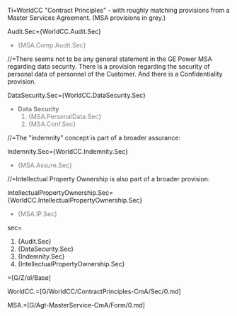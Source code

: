 Ti=WorldCC "Contract Principles" - with roughly matching provisions from a Master Services Agreement.  (MSA provisions in grey.)

Audit.Sec={WorldCC.Audit.Sec}<ul style="color:grey"><li>{MSA.Comp.Audit.Sec}</ul>

//=There seems not to be any general statement in the GE Power MSA regarding data security.  There is a provision regarding the security of personal data of personnel of the Customer.  And there is a Confidentiality provision. 

DataSecurity.Sec={WorldCC.DataSecurity.Sec}<ul style="color:grey"><li><b>Data Security</b><ol><li>{MSA.PersonalData.Sec}<li>{MSA.Conf.Sec}</ol></ul>

//=The "indemnity" concept is part of a broader assurance:

Indemnity.Sec={WorldCC.Indemnity.Sec}<ul style="color:grey"><li>{MSA.Assure.Sec}</ul>

//=Intellectual Property Ownership is also part of a broader provision:

IntellectualPropertyOwnership.Sec={WorldCC.IntellectualPropertyOwnership.Sec}<ul style="color:grey"><li>{MSA.IP.Sec}</ul>

sec=<ol><li>{Audit.Sec}<li>{DataSecurity.Sec}<li>{Indemnity.Sec}<li>{IntellectualPropertyOwnership.Sec}</ol>

=[G/Z/ol/Base]

WorldCC.=[G/WorldCC/ContractPrinciples-CmA/Sec/0.md]

MSA.=[G/Agt-MasterService-CmA/Form/0.md]